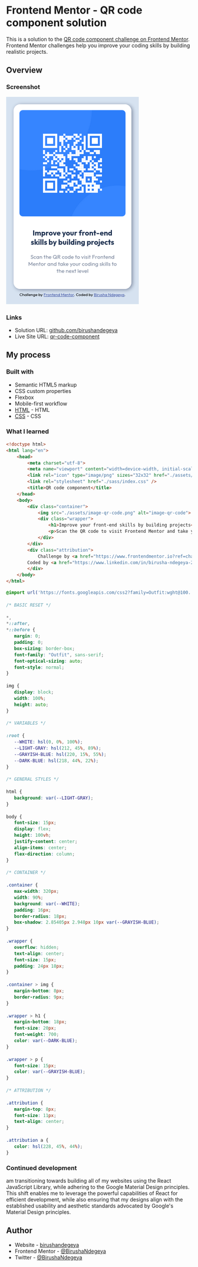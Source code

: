 # Frontend Mentor - QR code component solution

This is a solution to the [QR code component challenge on Frontend Mentor](https://www.frontendmentor.io/challenges/qr-code-component-iux_sIO_H). Frontend Mentor challenges help you improve your coding skills by building realistic projects. 


## Overview

### Screenshot

![mobile-desing](./design/responsive-mobile-qr-code.png)


### Links

- Solution URL: [github.com/birushandegeya](https://github.com/BirushaNdegeya/qr-code-component)
- Live Site URL: [qr-code-component](https://birushandegeya.github.io/qr-code-component/)

## My process

### Built with

- Semantic HTML5 markup
- CSS custom properties
- Flexbox
- Mobile-first workflow
- [HTML]() - HTML
- [CSS]() - CSS

### What I learned

```html
<!doctype html>
<html lang="en">
	<head>
		<meta charset="utf-8">
		<meta name="viewport" content="width=device-width, initial-scale=1.0">
		<link rel="icon" type="image/png" sizes="32x32" href="./assets/favicon-32x32.png">
		<link rel="stylesheet" href="./sass/index.css" />
		<title>QR code component</title>
	</head>
	<body>
		<div class="container">
			<img src="./assets/image-qr-code.png" alt="image-qr-code">
			<div class="wrapper">
				<h1>Improve your front-end skills by building projects</h1>
				<p>Scan the QR code to visit Frontend Mentor and take your coding skills to the next level</p>
			</div>
		</div>
		<div class="attribution">
			Challenge by <a href="https://www.frontendmentor.io?ref=challenge" target="_blank">Frontend Mentor</a>. 
		Coded by <a href="https://www.linkedin.com/in/birusha-ndegeya-243b032a9/">Birusha Ndegeya</a>.
		</div>
	</body>
</html>
```
```css
@import url('https://fonts.googleapis.com/css2?family=Outfit:wght@100..900&display=swap');

/* BASIC RESET */

*,
*::after,
*::before {
   margin: 0;
   padding: 0;
   box-sizing: border-box;
   font-family: "Outfit", sans-serif;
   font-optical-sizing: auto;
   font-style: normal;
}

img {
   display: block;
   width: 100%;
   height: auto;
}

/* VARIABLES */

:root {
   --WHITE: hsl(0, 0%, 100%);
   --LIGHT-GRAY: hsl(212, 45%, 89%);
   --GRAYISH-BLUE: hsl(220, 15%, 55%);
   --DARK-BLUE: hsl(218, 44%, 22%);
}

/* GENERAL STYLES */

html {
   background: var(--LIGHT-GRAY);
}

body {
   font-size: 15px;
   display: flex;
   height: 100vh;
   justify-content: center;
   align-items: center;
   flex-direction: column;
}

/* CONTAINER */

.container {
   max-width: 320px;
   width: 90%;
   background: var(--WHITE);
   padding: 16px;
   border-radius: 18px;
   box-shadow: 2.85405px 2.948px 10px var(--GRAYISH-BLUE);
}

.wrapper {
   overflow: hidden;
   text-align: center;
   font-size: 15px;
   padding: 24px 18px;
}

.container > img {
   margin-bottom: 8px;
   border-radius: 9px;
}

.wrapper > h1 {
   margin-bottom: 18px;
   font-size: 20px;
   font-weight: 700;
   color: var(--DARK-BLUE);
}

.wrapper > p {
   font-size: 15px;
   color: var(--GRAYISH-BLUE);
}

/* ATTRIBUTION */

.attribution {
   margin-top: 8px;
   font-size: 11px; 
   text-align: center; 
}

.attribution a {
   color: hsl(228, 45%, 44%); 
}
```

### Continued development

 am transitioning towards building all of my websites using the React JavaScript Library, while adhering to the Google Material Design principles. This shift enables me to leverage the powerful capabilities of React for efficient development, while also ensuring that my designs align with the established usability and aesthetic standards advocated by Google's Material Design principles.

## Author

- Website - [birushandegeya](https://myportfolio-chi-mocha.vercel.app/)
- Frontend Mentor - [@BirushaNdegeya](https://www.frontendmentor.io/profile/yourusername)
- Twitter - [@BirushaNdegeya](https://twitter.com/BNdegeya62741)